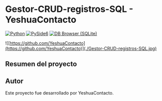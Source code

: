 # Gestor-CRUD-registros-SQL - YeshuaContacto
[![Python](https://img.shields.io/badge/Python-3776AB?style=for-the-badge&logo=python&logoColor=white&labelColor=101010)]()
[![PySide6](https://img.shields.io/badge/PySide6-Qt-4A90E2?style=for-the-badge&logo=qt&logoColor=white&labelColor=101010)](https://wiki.qt.io/Qt_for_Python)
[![DB Browser (SQLite)](https://img.shields.io/badge/DB_Browser_(SQLite)-003B57?style=for-the-badge&logo=sqlite&logoColor=white&labelColor=101010)](https://github.com/sqlitebrowser/sqlitebrowser)

![[https://github.com/YeshuaContacto](https://github.com/YeshuaContacto)](./Gestor-CRUD-registros-SQL.jpg)

## Resumen del proyecto


## Autor

Este proyecto fue desarrollado por YeshuaContacto.
